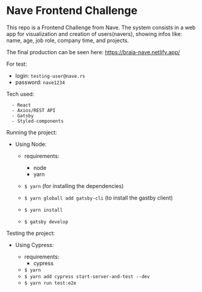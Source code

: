 <h1>Nave Frontend Challenge</h1>

This repo is a Frontend Challenge from Nave. The system consists in a web app for visualization and creation of users(navers), showing infos like: name, age, job role, company time, and projects.

The final production can be seen here: 
https://braia-nave.netlify.app/

For test:
 - login:     `testing-user@nave.rs`
 - password:  `nave1234`


Tech used: 
```
  - React
  - Axios/REST API
  - Gatsby
  - Styled-components
```

Running the project: 

- Using Node: 
  
  - requirements: 
    - node
    - yarn
  
  - `$ yarn` (for installing the dependencies)
  - `$ yarn globall add gatsby-cli` (to install the gastby client)
  - `$ yarn install`
  - `$ gatsby develop`

Testing the project: 

- Using Cypress: 

  - requirements: 
     - cypress
  - `$ yarn`
  - `$ yarn add cypress start-server-and-test --dev`
  - `$ yarn run test:e2e`
  
